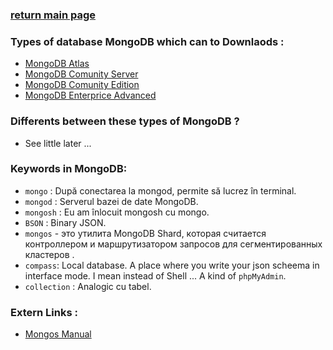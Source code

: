 ### [return main page](../README.md)

### Types of database MongoDB which can to Downlaods :
* [MongoDB Atlas](https://www.mongodb.com/try)
* [MongoDB Comunity Server](https://www.mongodb.com/try/download/community)
* [MongoDB Comunity Edition](https://www.mongodb.com/try/download/community-edition)
* [MongoDB Enterprice Advanced](https://www.mongodb.com/try/download/enterprise)

### Differents between these types of MongoDB ?
* See little later ...

### Keywords in MongoDB: 
* `mongo` : După conectarea la mongod, permite să lucrez în terminal.
* `mongod` : Serverul bazei de date MongoDB.
* `mongosh` : Eu am înlocuit mongosh cu mongo.
* `BSON` : Binary JSON.
* `mongos` - это утилита MongoDB Shard, которая считается контроллером и маршрутизатором запросов для сегментированных кластеров .
*  `compass`: Local database. A place where you write your json scheema in interface mode. I mean instead of Shell ... A kind of `phpMyAdmin`.
* `collection` : Analogic cu tabel.

### Extern Links :
* [Mongos Manual](https://www.mongodb.com/docs/manual/reference/program/mongos/)
